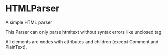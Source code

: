 # HTMLParser

A simple HTML parser

This Parser can only parse htmltext without syntax errors like unclosed tag.

All elements are nodes with attributes and children (except Comment and PlainText).
